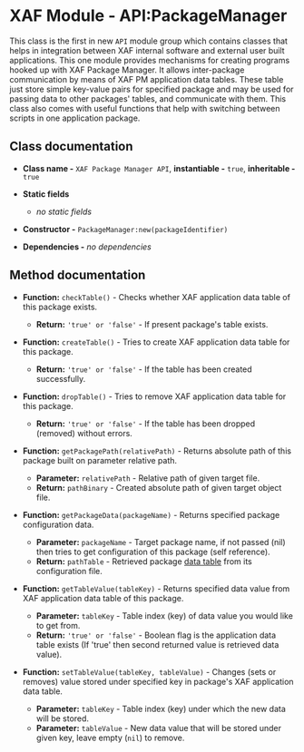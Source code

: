 # XAF Module - API:PackageManager

This class is the first in new `API` module group which contains classes that helps in integration between XAF internal software and external user built applications. This one module provides mechanisms for creating programs hooked up with XAF Package Manager. It allows inter-package communication by means of XAF PM application data tables. These table just store simple key-value pairs for specified package and may be used for passing data to other packages' tables, and communicate with them. This class also comes with useful functions that help with switching between scripts in one application package.

## Class documentation

* **Class name -** `XAF Package Manager API`, **instantiable -** `true`, **inheritable -** `true`
* **Static fields**

  * *no static fields*

* **Constructor -** `PackageManager:new(packageIdentifier)`
* **Dependencies -** *no dependencies*

## Method documentation

* **Function:** `checkTable()` - Checks whether XAF application data table of this package exists.

  * **Return:** `'true' or 'false'` - If present package's table exists.

* **Function:** `createTable()` - Tries to create XAF application data table for this package.

  * **Return:** `'true' or 'false'` - If the table has been created successfully.

* **Function:** `dropTable()` - Tries to remove XAF application data table for this package.

  * **Return:** `'true' or 'false'` - If the table has been dropped (removed) without errors.

* **Function:** `getPackagePath(relativePath)` - Returns absolute path of this package built on parameter relative path.

  * **Parameter:** `relativePath` - Relative path of given target file.
  * **Return:** `pathBinary` - Created absolute path of given target object file.

* **Function:** `getPackageData(packageName)` - Returns specified package configuration data.

  * **Parameter:** `packageName` - Target package name, if not passed (nil) then tries to get configuration of this package (self reference).
  * **Return:** `pathTable` - Retrieved package [data table][1] from its configuration file.

* **Function:** `getTableValue(tableKey)` - Returns specified data value from XAF application data table of this package.

  * **Parameter:** `tableKey` - Table index (key) of data value you would like to get from.
  * **Return:** `'true' or 'false'` - Boolean flag is the application data table exists (If 'true' then second returned value is retrieved data value).

* **Function:** `setTableValue(tableKey, tableValue)` - Changes (sets or removes) value stored under specified key in package's XAF application data table.

  * **Parameter:** `tableKey` - Table index (key) under which the new data will be stored.
  * **Parameter:** `tableValue` - New data value that will be stored under given key, leave empty (`nil`) to remove.

[1]: https://github.com/Aquaver/xaf-packages#package-description-data
